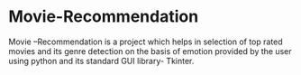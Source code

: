 # Movie-Recommendation
Movie –Recommendation is a project which helps in selection of top rated movies and its genre detection on the basis of emotion provided by the user using python and its standard GUI library- Tkinter. 
